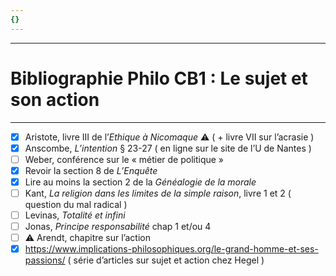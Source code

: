 ```yaml
---
{}
---
```

***
# Bibliographie Philo CB1 : Le sujet et son action
***
- [x] Aristote, livre III de l’*Ethique à Nicomaque* ⚠ ( + livre VII sur l’acrasie )
- [x] Anscombe, *L’intention* § 23-27 ( en ligne sur le site de l’U de Nantes )
- [ ] Weber, conférence sur le « métier de politique » 
- [x] Revoir la section 8 de *L’Enquête* 
- [x] Lire au moins la section 2 de la *Généalogie de la morale* 
- [ ] Kant, *La religion dans les limites de la simple raison*, livre 1 et 2 ( question du mal radical )
- [ ] Levinas, *Totalité et infini* 
- [ ] Jonas, *Principe responsabilité* chap 1 et/ou 4 
- [ ] ⚠ Arendt, chapitre sur l’action 
- [x] https://www.implications-philosophiques.org/le-grand-homme-et-ses-passions/ ( série d’articles sur sujet et action chez Hegel )